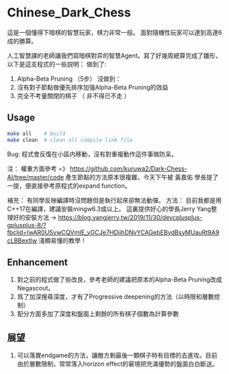 # Chinese_Dark_Chess

這是一個懂得下暗棋的智慧玩家，棋力非常一般。
面對隨機性玩家可以達到高達6成的勝算。

人工智慧課的老師讓我們寫暗棋對弈的智慧Agent。寫了好幾周總算完成了雛形，以下是這支程式的一些説明：
做到了:
1. Alpha-Beta Pruning （5步）
沒做到：
1. 沒有對子節點做優先排序加强Alpha-Beta Pruning的效益
2. 完全不考量關閉的棋子 （ 非不得已不走 ）

## Usage

```bash
make all    # build
make clean  # clean all compile link file
```

Bug:
程式會反復在小區内移動，沒有對重複動作這件事做防呆。

注：
權重方面參考 =》 https://github.com/kuruwa2/Dark-Chess-AI/tree/master/code
產生節點的方法原本很複雜，今天下午被 黃嘉佑 學長提了一提，便直接參考原程式的expand function。

補充：
有同學反映編譯時沒問題但是執行起來卻無法動彈。
方法：
目前我都是用C++17在編譯，建議安裝mingw6.3或以上。
這裏提供好心的學長Jerry Yang整理好的安裝方法 -> https://blog.yangjerry.tw/2019/11/30/devcplusplus-gplusplus-8/?fbclid=IwAR0USywCQVmIE_vGCJe7HDiihDNvYCAGebEBydBsyMUauRt9A9cLBBextIw
淺顯易懂的教學！

## Enhancement
1. 對之前的程式做了些改良，參考老師的建議把原本的Alpha-Beta Pruning改成Negascout。
2. 爲了加深搜尋深度，才有了Progressive deepening的方法（以時限和層數控制）
3. 配分方面多加了深度和盤面上剩餘的所有棋子個數為計算參數

## 展望
1. 可以落實endgame的方法，讓敵方剩最後一顆棋子時有目標的去進攻。目前由於層數限制，常常落入horizon effect的窘境把充滿優勢的盤面白白斷送。
